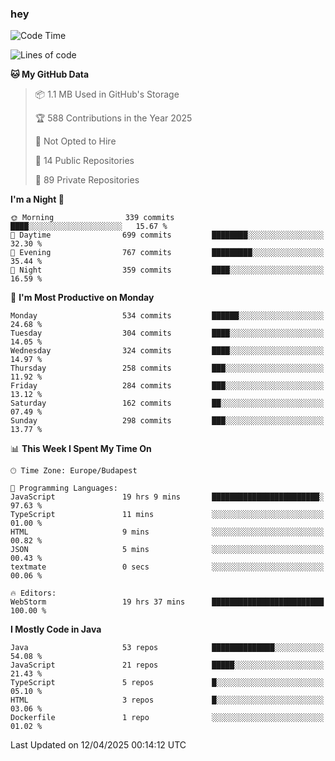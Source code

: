 ### hey

<!--START_SECTION:waka-->
![Code Time](http://img.shields.io/badge/Code%20Time-1%2C175%20hrs%2050%20mins-blue)

![Lines of code](https://img.shields.io/badge/From%20Hello%20World%20I%27ve%20Written-2.6%20million%20lines%20of%20code-blue)

**🐱 My GitHub Data** 

> 📦 1.1 MB Used in GitHub's Storage 
 > 
> 🏆 588 Contributions in the Year 2025
 > 
> 🚫 Not Opted to Hire
 > 
> 📜 14 Public Repositories 
 > 
> 🔑 89 Private Repositories 
 > 
**I'm a Night 🦉** 

```text
🌞 Morning                339 commits         ████░░░░░░░░░░░░░░░░░░░░░   15.67 % 
🌆 Daytime                699 commits         ████████░░░░░░░░░░░░░░░░░   32.30 % 
🌃 Evening                767 commits         █████████░░░░░░░░░░░░░░░░   35.44 % 
🌙 Night                  359 commits         ████░░░░░░░░░░░░░░░░░░░░░   16.59 % 
```
📅 **I'm Most Productive on Monday** 

```text
Monday                   534 commits         ██████░░░░░░░░░░░░░░░░░░░   24.68 % 
Tuesday                  304 commits         ████░░░░░░░░░░░░░░░░░░░░░   14.05 % 
Wednesday                324 commits         ████░░░░░░░░░░░░░░░░░░░░░   14.97 % 
Thursday                 258 commits         ███░░░░░░░░░░░░░░░░░░░░░░   11.92 % 
Friday                   284 commits         ███░░░░░░░░░░░░░░░░░░░░░░   13.12 % 
Saturday                 162 commits         ██░░░░░░░░░░░░░░░░░░░░░░░   07.49 % 
Sunday                   298 commits         ███░░░░░░░░░░░░░░░░░░░░░░   13.77 % 
```


📊 **This Week I Spent My Time On** 

```text
🕑︎ Time Zone: Europe/Budapest

💬 Programming Languages: 
JavaScript               19 hrs 9 mins       ████████████████████████░   97.63 % 
TypeScript               11 mins             ░░░░░░░░░░░░░░░░░░░░░░░░░   01.00 % 
HTML                     9 mins              ░░░░░░░░░░░░░░░░░░░░░░░░░   00.82 % 
JSON                     5 mins              ░░░░░░░░░░░░░░░░░░░░░░░░░   00.43 % 
textmate                 0 secs              ░░░░░░░░░░░░░░░░░░░░░░░░░   00.06 % 

🔥 Editors: 
WebStorm                 19 hrs 37 mins      █████████████████████████   100.00 % 
```

**I Mostly Code in Java** 

```text
Java                     53 repos            ██████████████░░░░░░░░░░░   54.08 % 
JavaScript               21 repos            █████░░░░░░░░░░░░░░░░░░░░   21.43 % 
TypeScript               5 repos             █░░░░░░░░░░░░░░░░░░░░░░░░   05.10 % 
HTML                     3 repos             █░░░░░░░░░░░░░░░░░░░░░░░░   03.06 % 
Dockerfile               1 repo              ░░░░░░░░░░░░░░░░░░░░░░░░░   01.02 % 
```




 Last Updated on 12/04/2025 00:14:12 UTC
<!--END_SECTION:waka-->
